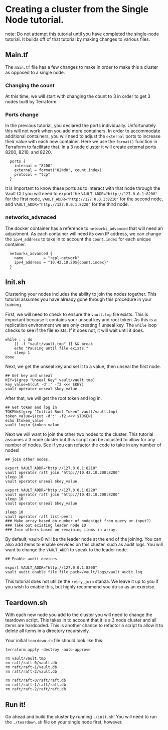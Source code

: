 # Creating a cluster from the Single Node tutorial.

note: Do not attempt this tutorial until you have completed the single-node tutorial. It builds off of that tutorial by making changes to various files.

## Main.tf
The `main.tf` file has a few changes to make in order to make this a cluster as opposed to a single node. 

### Changing the count

At this time, we will start with changing the count to 3 in order to get 3 nodes built by Terraform.

### Ports change

In the previous tutorial, you declared the ports individually. Unfortunately this will not work when you add more containers. In order to accommodate additional containers, you will need to adjust the `external` ports to increase their value with each new container. Here we use the `format()` function in Terraform to facilitate that. In a 3 node cluster it will create external ports 8200, 8210, and 8220.

```
  ports {
    internal = "8200"
    external = format("82%d0", count.index)
    protocol = "tcp"
  }
```

It is important to know these ports as to interact with that node through the Vault CLI you will need to export the `VAULT_ADDR="http://127.0.0.1:8200"` for the first node, `VAULT_ADDR="http://127.0.0.1:8210"` for the second node, and `VAULT_ADDR="http://127.0.0.1:8220"` for the third node.

### networks_advnaced

The docker container has a reference to `networks_advanced` that will need an adjustment. As each container will need its own IP address, we can change the `ipv4_address` to take in to account the `count.index` for each unique container.

```
  networks_advanced {
    name         = "repl-network"
    ipv4_address = "10.42.10.20${count.index}"
  }
```

## Init.sh

Clustering your nodes includes the ability to join the nodes together. This tutorial assumes you have already gone through this procedure in your training.

First, we will need to check to ensure the `vault.tmp` file exists. This is important because it contains your unseal key and root token. As this is a replication environment we are only creating 1 unseal key. The `while` loop checks to see if the file exists. If it does not, it will wait until it does.

```
while : ; do
    [[ -f "vault/vault.tmp" ]] && break
    echo "Pausing until file exists."
    sleep 1
done
```

Next, we get the unseal key and set it to a value, then unseal the first node.

```
## Get key and unseal
KEY=$(grep "Unseal Key" vault/vault.tmp)
key_value=$(cut -d':' -f2 <<< $KEY) 
vault operator unseal $key_value
```

After that, we will get the root token and log in.

```
## Get token and log in
TOKEN=$(grep "Initial Root Token" vault/vault.tmp)
token_value=$(cut -d':' -f2 <<< $TOKEN)
echo $token_value
vault login $token_value
```

Next we will want to join the other two nodes to the cluster. This tutorial assumes a 3 node cluster but this script can be adjusted to allow for any number of nodes. See if you can refactor the code to take in any number of nodes!

```
## join other nodes.

export VAULT_ADDR="http://127.0.0.1:8210"
vault operator raft join "http://10.42.10.200:8200"
sleep 10
vault operator unseal $key_value

export VAULT_ADDR="http://127.0.0.1:8220"
vault operator raft join "http://10.42.10.200:8200"
sleep 10
vault operator unseal $key_value

sleep 10
vault operator raft list-peers
### Make array based on number of nodes(get from query or input?)
### Take out existing leader node ID
### Join others based on remaining items in array.
```

By default, vault-0 will be the leader node at the end of the joining. You can also add items to enable services on this cluster, such as audit logs. You will want to change the `VAULT_ADDR` to speak to the leader node.

```
## Enable audit devices

export VAULT_ADDR="http://127.0.0.1:8200"
vault audit enable file file_path=/vault/logs/vault_audit.log
```
This tutorial does not utilize the `retry_join` stanza. We leave it up to you if you wish to enable this, but highly recommend you do so as an exercise.

## Teardown.sh

With each new node you add to the cluster you will need to change the teardown script. This takes in to account that it is a 3 node cluster and all items are hardcoded. This is another chance to refactor a script to allow it to delete all items in a directory recursively.

Your initial `teardown.sh` file should look like this:
 
```
terraform apply -destroy -auto-approve 

rm vault/vault.tmp
rm raft/raft-0/vault.db
rm raft/raft-1/vault.db
rm raft/raft-2/vault.db

rm raft/raft-0/raft/raft.db
rm raft/raft-1/raft/raft.db
rm raft/raft-2/raft/raft.db
```

## Run it!

Go ahead and build the cluster by running `./init.sh`! You will need to run the `./teardown.sh` file on your single node first, however.